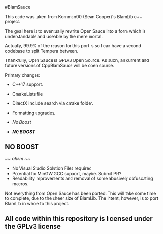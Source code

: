 #BlamSauce

This code was taken from Kornman00 (Sean Cooper)'s BlamLib c++ project.

The goal here is to eventually rewrite Open Sauce into a form which is understandable and useable by the mere mortal.

Actually, 99.9% of the reason for this port is so I can have a second codebase to split Tempera between.

Thankfully, Open Sauce is GPLv3 Open Source. As such, all current and future versions of CppBlamSauce will be open source.

Primary changes: 

  * C++17 support.
  * CmakeLists file
  * DirectX include search via cmake folder.
  * Formatting upgrades.
  
  
  * _No Boost_ 
  * **_NO BOOST_** 
  
## NO BOOST
  
 ~~ *ahem* ~~
  
  * No Visual Studio Solution Files required
  * Potential for MinGW GCC support, maybe. Submit PR?
  * Readability improvements and removal of some abusively obfuscating macros.

  Not everything from Open Sauce has been ported. This will take some time to complete, due to the sheer size of BlamLib. The intent, however, is to port BlamLib in whole to this project. 
  
## All code within this repository is licensed under the GPLv3 license
